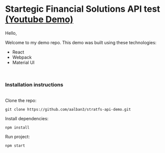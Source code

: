 # Startegic Financial Solutions API test [(Youtube Demo)](#)

Hello,

Welcome to my demo repo. This demo was built using these technologies:

- React
- Webpack
- Material UI

<br>

### Installation instructions

<br>
Clone the repo:

```
git clone https://github.com/aalban3/stratfs-api-demo.git
```

Install dependencies:

```
npm install
```

Run project:

```
npm start
```
